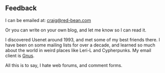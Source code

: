 ## Feedback

I can be emailed at:
[craig@red-bean.com](mailto:craig@red-bean.com?subject=Practice)

Or you can write on your own blog, and let me know so I can read it.

I discovered Usenet around 1993, and met some of my best friends
there.  I have been on some mailing lists for over a decade, and
learned so much about the world in weird places like Leri-L and
Cypherpunks.  My email client is [Gnus](http://www.gnus.org).

All this is to say, I hate web forums, and comment forms.